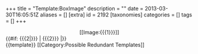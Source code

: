 +++
title = "Template:BoxImage"
description = ""
date = 2013-03-30T16:05:51Z
aliases = []
[extra]
id = 2192
[taxonomies]
categories = []
tags = []
+++

<div class="infobox"><center>[[Image:{{{1}}}]]</center>{{#if: {{{2|}}} | 
{{{2}}} |}}</div><noinclude>{{template}} [[Category:Possible Redundant Templates]]</noinclude>
